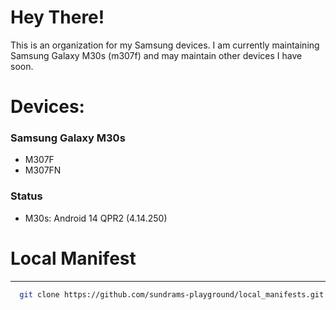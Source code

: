 Hey There!
===========
This is an organization for my Samsung devices. I am currently maintaining Samsung Galaxy M30s (m307f) and may maintain other devices I have soon.

Devices:
===========

### Samsung Galaxy M30s
- M307F
- M307FN

### Status
- M30s: Android 14 QPR2 (4.14.250)

Local Manifest
===========
----------------
```bash
  git clone https://github.com/sundrams-playground/local_manifests.git -b udc .repo/local_manifests
```


